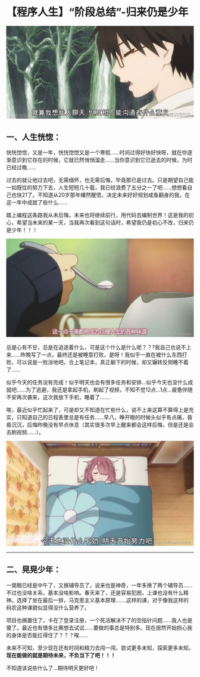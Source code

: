 # 【程序人生】“阶段总结”-归来仍是少年

![img](2022-03-03.assets/3201f4d5a09ebffbae0f3a6c2d35481d.png)

## 一、人生恍惚：

恍恍惚惚，又是一年，恍恍惚惚又是一个寒假......时间过得好快好快呀，就在你逐渐意识到它存在的时候，它就已然悄悄溜走......当你意识到它已逝去的时候，为时已经过晚......

过去的就让他过去吧，无需缅怀，也无需后悔，毕竟那已是过去。只是期望自己能一如既往的努力下去，人生短短几十载，我已经浪费了五分之一了吧......想想看自己也快21了。不知道从20岁那年幡然醒悟，决定未来好好规划咸鱼翻身的我，在这一年中成就了些什么......

踏上编程这条路我从未后悔，未来也将继续前行，用代码去编制世界！这是我的初心，希望当未来的某一天，当我再次看到这句话时，希望我仍是初心不改，归来仍是少年！！！

![img](2022-03-03.assets/9bba88bac4220d465120b06e871a18bb.png)

总是心有不甘，总是在追逐着什么，可是这个什么是什么呢？？?我自己也说不上来......昨晚写了一点，最终还是被睡意打败，是呀！我似乎一直在被什么东西打败，可以说是一败涂地吧。合上笔记本，真正躺下的时候，却又辗转反侧睡不着了......

似乎今天的任务没有完成！似乎明天也会有很多任务和安排...似乎今天也没什么成就吧......为了逃避，我还是拿起手机，刷起了视频，不知不觉12点...1点...疲惫伴随不安再次袭来，这次我放下手机，睡着了.......

唉，最近似乎忙起来了，可是却又不知道在忙些什么，说不上来这算不算得上是充实，只知道自己的日程表里总是有任务......早八，睁开眼的时候头似乎有点痛，昏昏沉沉，后悔昨晚没有早点休息（其实很多次早上醒来都会这样后悔，但是还是会去刷视频......）。

![img](2022-03-03.assets/40b97004c9805ef2a8eb7519395d4758.png)

---

## 二、晃晃少年：

一晃眼已经是中午了，又换辅导员了，说来也是神奇，一年多换了两个辅导员......不过也没啥关系，基本没啥影响。春天来了，还是容易犯困，上课也没有什么精神。选择了坐在最后一排，马克思主义基本原理.......这样的课，对于像我这样的码农这种课貌似显得没什么营养了。

项目也搁置住了，卡在了登录注册，一个死活解决不了的空指针问题......我人也是傻了。最近也有很多比赛想去试试......要做的事总是特别多。现在居然开始担心我的身体是否能扛得住了？？？唉......

未来不可知，至少现在还有时间和精力去闯一闯，尝试更多未知，探索更多未知， **现在能做的就是期待未来，不负当下了吧！！！**

不知道该说些什么了...期待明天更好吧！